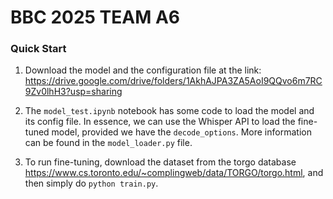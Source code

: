 # BBC 2025 TEAM A6

### Quick Start 
1. Download the model and the configuration file at the link: https://drive.google.com/drive/folders/1AkhAJPA3ZA5AoI9QQvo6m7RC9Zv0lhH3?usp=sharing 

2. The `model_test.ipynb` notebook has some code to load the model and its config file. In essence, we can use the Whisper API to load the fine-tuned model, provided we have the `decode_options`. More information can be found in the `model_loader.py` file. 

3. To run fine-tuning, download the dataset from the torgo database https://www.cs.toronto.edu/~complingweb/data/TORGO/torgo.html, and then simply do `python train.py`.

